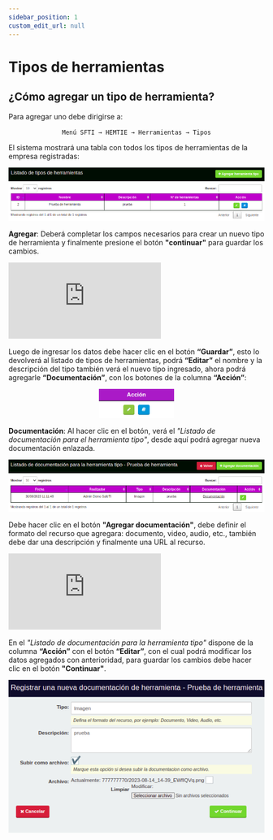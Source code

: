```yaml
---
sidebar_position: 1
custom_edit_url: null
---
```

# Tipos de herramientas 
## ¿Cómo agregar un tipo de herramienta?
Para agregar uno debe dirigirse a:

<div align="center">

```bash
Menú SFTI → HEMTIE → Herramientas → Tipos
```
</div>

El sistema mostrará una tabla con todos los tipos de herramientas de la empresa registradas:

<div align="center">

![inicio](/img/img_manual/img_hemtie_equipo/2023-08-30_11-55.png)

</div>

**Agregar**: Deberá completar los campos necesarios para crear un nuevo tipo de herramienta y finalmente presione el botón **"continuar"** para guardar los cambios.

<div class="video-responsive">

<iframe src="https://www.youtube.com/embed/pXfghorbIAI/?rel=0" title="YouTube video player" frameborder="0" allow="accelerometer; autoplay; clipboard-write; encrypted-media; gyroscope; picture-in-picture; web-share" allowfullscreen></iframe>

</div>

Luego de ingresar los datos debe hacer clic en el botón **“Guardar”**, esto lo devolverá al listado de tipos de herramientas, podrá **“Editar”** el nombre y la descripción del tipo también verá el nuevo tipo ingresado, ahora podrá agregarle **“Documentación”**, con los botones de la columna **“Acción”**:

<div align="center">

![botones](/img/img_manual/img_hemtie_equipo/2023-08-24_15-31.png)

</div>

**Documentación**: Al hacer clic en el botón, verá el _"Listado de documentación para el herramienta tipo"_, desde aquí podrá agregar nueva documentación enlazada.

<div align="center">

![Documentación](/img/img_manual/img_hemtie_equipo/2023-08-30_16-21.png)

</div>

Debe hacer clic en el botón **"Agregar documentación"**, debe definir el formato del recurso que agregara: documento, video, audio, etc., también debe dar una descripción y finalmente una URL al recurso.

<div class="video-responsive">

<iframe src="https://www.youtube.com/embed/pAniRDmktcU/?rel=0" title="YouTube video player" frameborder="0" allow="accelerometer; autoplay; clipboard-write; encrypted-media; gyroscope; picture-in-picture; web-share" allowfullscreen></iframe>

</div>

En el _"Listado de documentación para la herramienta tipo"_ dispone de la columna **“Acción”** con el botón **“Editar”**, con el cual podrá modificar los datos agregados con anterioridad, para guardar los cambios debe hacer clic en el botón **"Continuar"**.

<div align="center">

![Editar documentación](/img/img_manual/img_hemtie_equipo/2023-08-30_16-24.png)

</div>

